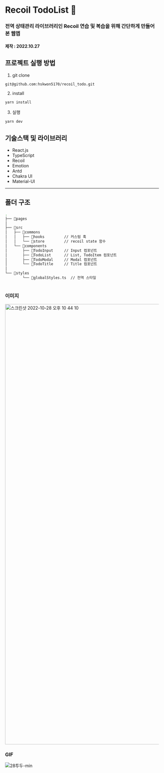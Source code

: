<h1>Recoil TodoList 🏁</h1>

<h3>전역 상태관리 라이브러리인 Recoil 연습 및 복습을 위해 간단하게 만들어본 웹앱</h3>
<h4>제작 : 2022.10.27</h4>

## 프로젝트 실행 방법

1. git clone

```bash
git@github.com:hskwon5170/recoil_todo.git
```

2. install

```bash
yarn install
```

3. 실행

```bash
yarn dev
```

## 기술스택 및 라이브러리

- React.js
- TypeScript
- Recoil
- Emotion
- Antd
- Chakra UI
- Material-UI

---

## 폴더 구조

```bash
. 
├── 📂pages
│
├── 📂src
│   ├── 📂commons
│   │   ├── 📂hooks         // 커스텀 훅
│   │   └── 📂store         // recoil state 함수
│   └── 📂components
│       ├── 📂TodoInput     // Input 컴포넌트
│       ├── 📂TodoList      // List, TodoItem 컴포넌트       
│       ├── 📂TodoModal     // Modal 컴포넌트        
│       └── 📂TodoTitle     // Title 컴포넌트                                                      
│                      
└── 📂styles
        └── 📜globalStyles.ts  // 전역 스타일
        
```

### 이미지
<img width="1440" alt="스크린샷 2022-10-28 오후 10 44 10" src="https://user-images.githubusercontent.com/104052466/198620408-42deda83-4746-4b8f-aab5-d5633659fc74.png">

### GIF
![28투두-min](https://user-images.githubusercontent.com/104052466/198624601-41d80daf-52f2-436f-939d-e4de71bcd83e.gif)


